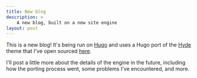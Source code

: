 ```yaml
---
title: New blog
description: >
    A new blog, built on a new site engine
layout: post
---
```

This is a new blog! It's being run on [Hugo][hugo] and uses a Hugo port of the
[Hyde][hyde] theme that I've open sourced [here][port].

[hugo]: http://hugo.spf13.com/
[hyde]: http://hyde.getpoole.com/
[port]: https://github.com/ciarand/hyde-for-hugo

I'll post a little more about the details of the engine in the future, including
how the porting process went, some problems I've encountered, and more.
